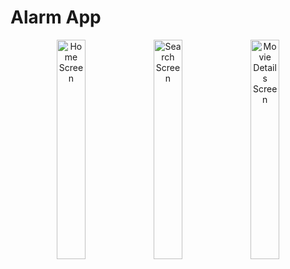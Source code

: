 #  Alarm App 


<p align="center">
  <img src="https:/thub.com/Fatih-Baser/MovieAndroidAppTask/blob/main/Screenshots/screen1.jpeg" alt="Home Screen" width="30%" />
  <img src="https://hub.com/Fatih-Baser/MovieAndroidAppTask/blob/main/Screenshots/screen2.jpeg" alt="Search Screen" width="30%" />
  <img src="https:/thub.com/Fatih-Baser/MovieAndroidAppTask/blob/main/Screenshots/screen3.jpeg" alt="Movie Details Screen" width="30%" />
</p>

